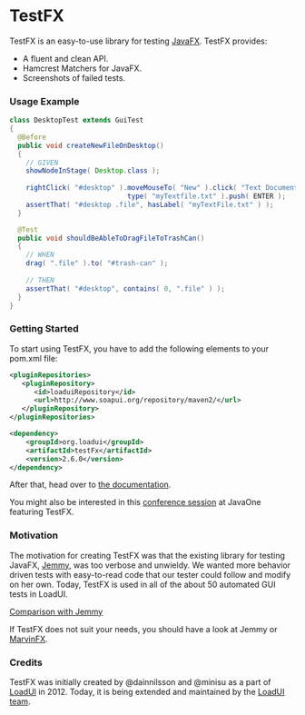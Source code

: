 TestFX
======

TestFX is an easy-to-use library for testing [JavaFX][2]. TestFX provides:

 - A fluent and clean API.
 - Hamcrest Matchers for JavaFX.
 - Screenshots of failed tests.

### Usage Example

```java
class DesktopTest extends GuiTest
{
  @Before
  public void createNewFileOnDesktop()
  {
    // GIVEN
    showNodeInStage( Desktop.class );
  
    rightClick( "#desktop" ).moveMouseTo( "New" ).click( "Text Document" ).
                             type( "myTextfile.txt" ).push( ENTER );
    assertThat( "#desktop .file", hasLabel( "myTextFile.txt" ) );
  }

  @Test
  public void shouldBeAbleToDragFileToTrashCan()
  {
    // WHEN
    drag( ".file" ).to( "#trash-can" );
    
    // THEN
    assertThat( "#desktop", contains( 0, ".file" ) );
  }
}
```

### Getting Started
To start using TestFX, you have to add the following elements to your pom.xml file:
```XML
<pluginRepositories>
   <pluginRepository>
      <id>loaduiRepository</id>
      <url>http://www.soapui.org/repository/maven2/</url>
   </pluginRepository>
</pluginRepositories>
```
```XML
<dependency>
    <groupId>org.loadui</groupId>
    <artifactId>testFx</artifactId>
    <version>2.6.0</version>
</dependency>
```
After that, head over to [the documentation][7].

You might also be interested in this [conference session][8] at JavaOne featuring TestFX.

### Motivation
The motivation for creating TestFX was that the existing library for testing JavaFX, [Jemmy][1], was
too verbose and unwieldy. We wanted more behavior driven tests with easy-to-read code that our tester could follow and modify on her own.
Today, TestFX is used in all of the about 50 automated GUI tests in LoadUI.

[Comparison with Jemmy][4]

If TestFX does not suit your needs, you should have a look at Jemmy or [MarvinFX][6].

### Credits
TestFX was initially created by @dainnilsson and @minisu as a part of [LoadUI][2] in 2012. Today, it is being extended
and maintained by the [LoadUI team][5].

[1]: https://jemmy.java.net/              "Jemmy website"
[2]: https://github.com/SmartBear/loadui  "LoadUI project at Github"
[3]: http://www.oracle.com/technetwork/java/javafx/overview/index.html "JavaFX website"
[4]: https://github.com/SmartBear/TestFX/wiki/Comparison-with-Jemmy "Comparison with Jemmy"
[5]: https://github.com/SmartBear/loadui/graphs/contributors "Contributors of LoadUI"
[6]: https://github.com/guigarage/MarvinFX "MarvinFX's project page on Github"
[7]: https://github.com/SmartBear/TestFX/wiki/Documentation "Documentation"
[8]: https://oracleus.activeevents.com/2013/connect/sessionDetail.ww?SESSION_ID=2670 "Ten Man-Years of JavaFX: Real-World Project Experiences [CON2670]"
